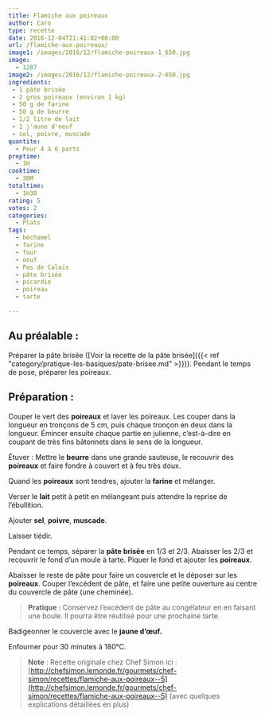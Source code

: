 ```yaml
---
title: Flamiche aux poireaux
author: Caro
type: recette
date: 2016-12-04T21:41:02+00:00
url: /flamiche-aux-poireaux/
image1: /images/2016/12/flamiche-poireaux-1_650.jpg
image:
  - 1287
image2: /images/2016/12/flamiche-poireaux-2-650.jpg
ingredients:
 - 1 pâte brisée
 - 2 gros poireaux (environ 1 kg)
 - 50 g de farine
 - 50 g de beurre
 - 1/2 litre de lait
 - 1 j'aune d'oeuf
 - sel, poivre, muscade
quantite:
  - Pour 4 à 6 parts
preptime:
  - 1H
cooktime:
  - 30M
totaltime:
  - 1H30
rating: 5
votes: 2
categories:
  - Plats
tags:
  - béchamel
  - farine
  - four
  - oeuf
  - Pas de Calais
  - pâte brisée
  - picardie
  - poireau
  - tarte

---
```

## Au préalable :

Préparer la pâte brisée ([Voir la recette de la pâte brisée]({{< ref "category/pratique-les-basiques/pate-brisee.md" >}})). Pendant le temps de pose, préparer les poireaux.

## Préparation :

Couper le vert des **poireaux** et laver les poireaux. Les couper dans la longueur en tronçons de 5 cm, puis chaque tronçon en deux dans la longueur. Émincer ensuite chaque partie en julienne, c&rsquo;est-à-dire en coupant de très fins bâtonnets dans le sens de la longueur.

Étuver : Mettre le **beurre** dans une grande sauteuse, le recouvrir des **poireaux** et faire fondre à couvert et à feu très doux.

Quand les **poireaux** sont tendres, ajouter la **farine** et mélanger.

Verser le **lait** petit à petit en mélangeant puis attendre la reprise de l’ébullition.

Ajouter **sel**, **poivre**, **muscade**.

Laisser tiédir.

Pendant ce temps, séparer la **pâte brisée** en 1/3 et 2/3. Abaisser les 2/3 et recouvrir le fond d&rsquo;un moule à tarte. Piquer le fond et ajouter les **poireaux**.

Abaisser le reste de pâte pour faire un couvercle et le déposer sur les **poireaux**. Couper l’excédent de pâte, et faire une petite ouverture au centre du couvercle de pâte (une cheminée).

> **Pratique** : Conservez l’excédent de pâte au congélateur en en faisant une boule. Il pourra être réutilisé pour une prochaine tarte.

Badigeonner le couvercle avec le **jaune d’œuf.**

Enfourner pour 30 minutes à 180°C.

> **Note** : Recette originale chez Chef Simon ici : [http://chefsimon.lemonde.fr/gourmets/chef-simon/recettes/flamiche-aux-poireaux--5](http://chefsimon.lemonde.fr/gourmets/chef-simon/recettes/flamiche-aux-poireaux--5) (avec quelques explications détaillées en plus)
